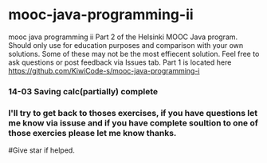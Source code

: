 # mooc-java-programming-ii
mooc java programming ii
 Part 2 of the Helsinki MOOC Java program. Should only use for education purposes and comparison with your own solutions. Some of these may not be the most effiecent solution. Feel free to ask questions or post feedback via Issues tab.
 Part 1 is located here https://github.com/KiwiCode-s/mooc-java-programming-i
 ### 14-03 Saving calc(partially) complete
 ### I'll try to get back to thoses exercises, if you have questions let me know via issuse and if you have complete soultion to one of those exercies please let me know thanks.
 
 #Give star if helped.
